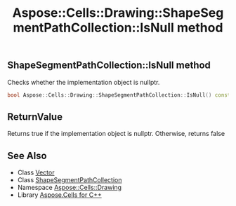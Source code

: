 ﻿---
title: Aspose::Cells::Drawing::ShapeSegmentPathCollection::IsNull method
linktitle: IsNull
second_title: Aspose.Cells for C++ API Reference
description: 'Aspose::Cells::Drawing::ShapeSegmentPathCollection::IsNull method. Checks whether the implementation object is nullptr in C++.'
type: docs
weight: 500
url: /cpp/aspose.cells.drawing/shapesegmentpathcollection/isnull/
---
## ShapeSegmentPathCollection::IsNull method


Checks whether the implementation object is nullptr.

```cpp
bool Aspose::Cells::Drawing::ShapeSegmentPathCollection::IsNull() const
```


## ReturnValue

Returns true if the implementation object is nullptr. Otherwise, returns false

## See Also

* Class [Vector](../../../aspose.cells/vector/)
* Class [ShapeSegmentPathCollection](../)
* Namespace [Aspose::Cells::Drawing](../../)
* Library [Aspose.Cells for C++](../../../)
